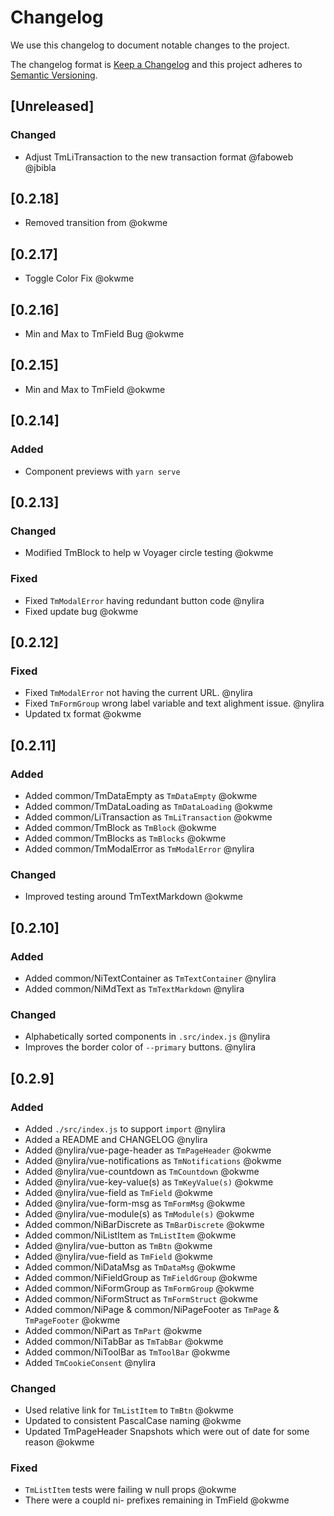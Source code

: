 # Changelog

We use this changelog to document notable changes to the project.

The changelog format is [Keep a Changelog](http://keepachangelog.com/en/1.0.0/)
and this project adheres to [Semantic Versioning](http://semver.org/spec/v2.0.0.html).

## [Unreleased]

### Changed

- Adjust TmLiTransaction to the new transaction format @faboweb @jbibla

## [0.2.18]

- Removed transition from <tm-list-item> @okwme

## [0.2.17]

- Toggle Color Fix @okwme

## [0.2.16]

- Min and Max to TmField Bug @okwme

## [0.2.15]

- Min and Max to TmField @okwme

## [0.2.14]

### Added

- Component previews with `yarn serve`

## [0.2.13]

### Changed

- Modified TmBlock to help w Voyager circle testing @okwme

### Fixed

- Fixed `TmModalError` having redundant button code @nylira
- Fixed update bug @okwme

## [0.2.12]

### Fixed

- Fixed `TmModalError` not having the current URL. @nylira
- Fixed `TmFormGroup` wrong label variable and text alighment issue. @nylira
- Updated tx format @okwme

## [0.2.11]

### Added

- Added common/TmDataEmpty as `TmDataEmpty` @okwme
- Added common/TmDataLoading as `TmDataLoading` @okwme
- Added common/LiTransaction as `TmLiTransaction` @okwme
- Added common/TmBlock as `TmBlock` @okwme
- Added common/TmBlocks as `TmBlocks` @okwme
- Added common/TmModalError as `TmModalError` @nylira

### Changed

- Improved testing around TmTextMarkdown @okwme

## [0.2.10]

### Added

- Added common/NiTextContainer as `TmTextContainer` @nylira
- Added common/NiMdText as `TmTextMarkdown` @nylira

### Changed

- Alphabetically sorted components in `.src/index.js` @nylira
- Improves the border color of `--primary` buttons. @nylira

## [0.2.9]

### Added

- Added `./src/index.js` to support `import` @nylira
- Added a README and CHANGELOG @nylira
- Added @nylira/vue-page-header as `TmPageHeader` @okwme
- Added @nylira/vue-notifications as `TmNotifications` @okwme
- Added @nylira/vue-countdown as `TmCountdown` @okwme
- Added @nylira/vue-key-value(s) as `TmKeyValue(s)` @okwme
- Added @nylira/vue-field as `TmField` @okwme
- Added @nylira/vue-form-msg as `TmFormMsg` @okwme
- Added @nylira/vue-module(s) as `TmModule(s)` @okwme
- Added common/NiBarDiscrete as `TmBarDiscrete` @okwme
- Added common/NiListItem as `TmListItem` @okwme
- Added @nylira/vue-button as `TmBtn` @okwme
- Added @nylira/vue-field as `TmField` @okwme
- Added common/NiDataMsg as `TmDataMsg` @okwme
- Added common/NiFieldGroup as `TmFieldGroup` @okwme
- Added common/NiFormGroup as `TmFormGroup` @okwme
- Added common/NiFormStruct as `TmFormStruct` @okwme
- Added common/NiPage & common/NiPageFooter as `TmPage` & `TmPageFooter` @okwme
- Added common/NiPart as `TmPart` @okwme
- Added common/NiTabBar as `TmTabBar` @okwme
- Added common/NiToolBar as `TmToolBar` @okwme
- Added `TmCookieConsent` @nylira

### Changed

- Used relative link for `TmListItem` to `TmBtn` @okwme
- Updated to consistent PascalCase naming @okwme
- Updated TmPageHeader Snapshots which were out of date for some reason @okwme

### Fixed

- `TmListItem` tests were failing w null props @okwme
- There were a coupld ni- prefixes remaining in TmField @okwme

